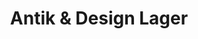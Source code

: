 ---
title: "Antik & Design Lager"
url: /freiburg-im-breisgau/antik-und-design-lager/
shop: Gebrauchtwaren
---